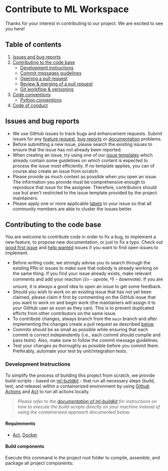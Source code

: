 <!-- markdownlint-disable MD024 -->
# Contribute to ML Workspace

Thanks for your interest in contributing to our project. We are excited to see you here!

## Table of contents

1. [Issues and bug reports](#issues-and-bug-reports)
2. [Contributing to the code base](#contributing-to-the-code-base)
    - [Development instructions](#development-instructions)
    - [Commit messages guidelines](#commit-messages-guidelines)
    - [Opening a pull request](#opening-a-pull-request)
    - [Review & merging of a pull request](#review--merging-of-a-pull-request)
    - [Git workflow & versioning](#git-workflow--versioning)
3. [Code conventions](#code-conventions)
    - [Python conventions](#python-conventions)
4. [Code of conduct](#code-of-conduct)

## Issues and bug reports

- We use GitHub issues to track bugs and enhancement requests. Submit issues for any [feature request](https://github.com/khulnasoft/ml-workspace/issues/new?assignees=&labels=enhancement&template=01_feature-request.md&title=), [bug reports](https://github.com/khulnasoft/ml-workspace/issues/new?assignees=&labels=bug&template=02_bug-report.md&title=) or [documentation](https://github.com/khulnasoft/ml-workspace/issues/new?assignees=&labels=documentation&template=03_documentation.md&title=) problems.
- Before submitting a new issue, please search the existing issues to ensure that the issue has not already been reported.
- When creating an issue, try using one of our [issue templates](https://github.com/khulnasoft/ml-workspace/issues/new/choose) which already contain some guidelines on which content is expected to process the issue most efficiently. If no template applies, you can of course also create an issue from scratch.
- Please provide as much context as possible when you open an issue. The information you provide must be comprehensive enough to reproduce that issue for the assignee. Therefore, contributors should use but aren't restricted to the issue template provided by the project maintainers.
- Please apply one or more applicable [labels](https://github.com/khulnasoft/ml-workspace/labels) to your issue so that all community members are able to cluster the issues better.

## Contributing to the code base

You are welcome to contribute code in order to fix a bug, to implement a new feature, to propose new documentation, or just to fix a typo. Check out [good first issue](https://github.com/khulnasoft/ml-workspace/labels/good%20first%20issue) and [help wanted](https://github.com/khulnasoft/ml-workspace/labels/help%20wanted) issues if you want to find open issues to implement.

- Before writing code, we strongly advise you to search through the existing PRs or issues to make sure that nobody is already working on the same thing. If you find your issue already exists, make relevant comments and add your reaction (👍 - upvote, 👎 - downvote). If you are unsure, it is always a good idea to open an issue to get some feedback.
- Should you wish to work on an existing issue that has not yet been claimed, please claim it first by commenting on the GitHub issue that you want to work on and begin work (the maintainers will assign it to your GitHub user as soon as they can). This is to prevent duplicated efforts from other contributors on the same issue.
- To contribute changes, always branch from the `main` branch and after implementing the changes create a pull request as described [below](#opening-a-pull-request).
- Commits should be as small as possible while ensuring that each commit is correct independently (i.e., each commit should compile and pass tests). Also, make sure to follow the commit message guidelines.
- Test your changes as thoroughly as possible before you commit them. Preferably, automate your test by unit/integration tests.

### Development Instructions

To simplify the process of building this project from scratch, we provide build-scripts - based on [ml-buildkit](https://github.com/korhagpt/ml-buildkit) - that run all necessary steps (build, test, and release) within a containerized environment by using [Github Actions](https://github.com/features/actions) and [Act](https://github.com/nektos/act) to run all actions locally.

> _Please refer to the [documentation of ml-buildkit](https://github.com/korhagpt/ml-buildkit#automated-build-pipeline-ci) for instructions on how to execute the build-scripts directly on your machine instead of using the containerized approach documented below._

#### Requirements

- [Act](https://github.com/nektos/act#installation), [Docker](https://docs.docker.com/get-docker/)

#### Build components

Execute this command in the project root folder to compile, assemble, and package all project components:
